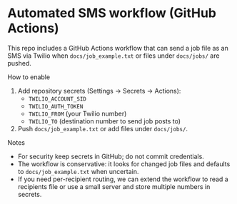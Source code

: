 # Automated SMS workflow (GitHub Actions)

This repo includes a GitHub Actions workflow that can send a job file as an SMS via Twilio when `docs/job_example.txt` or files under `docs/jobs/` are pushed.

How to enable
1. Add repository secrets (Settings → Secrets → Actions):
   - `TWILIO_ACCOUNT_SID`
   - `TWILIO_AUTH_TOKEN`
   - `TWILIO_FROM` (your Twilio number)
   - `TWILIO_TO` (destination number to send job posts to)
2. Push `docs/job_example.txt` or add files under `docs/jobs/`.

Notes
- For security keep secrets in GitHub; do not commit credentials.
- The workflow is conservative: it looks for changed job files and defaults to `docs/job_example.txt` when uncertain.
- If you need per-recipient routing, we can extend the workflow to read a recipients file or use a small server and store multiple numbers in secrets.
